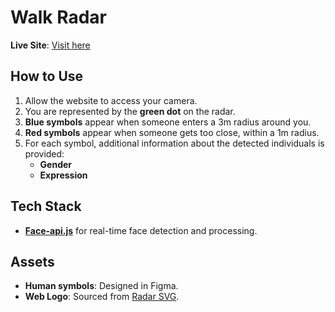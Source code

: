 # Walk Radar  
**Live Site**: [Visit here](https://walkradar.vercel.app/)

## How to Use  
1. Allow the website to access your camera.  
2. You are represented by the **green dot** on the radar.  
3. **Blue symbols** appear when someone enters a 3m radius around you.  
4. **Red symbols** appear when someone gets too close, within a 1m radius.  
5. For each symbol, additional information about the detected individuals is provided:  
   - **Gender**  
   - **Expression**

## Tech Stack  
- [**Face-api.js**](https://www.npmjs.com/package/face-api.js/v/0.22.2) for real-time face detection and processing.  

## Assets  
- **Human symbols**: Designed in Figma.  
- **Web Logo**: Sourced from [Radar SVG](https://www.svgrepo.com/svg/128396/radar).  
